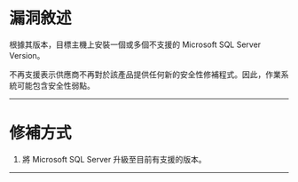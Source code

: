 # 漏洞敘述

根據其版本，目標主機上安裝一個或多個不支援的 Microsoft SQL Server Version。

不再支援表示供應商不再對於該產品提供任何新的安全性修補程式。因此，作業系統可能包含安全性弱點。


---

# 修補方式

1. 將 Microsoft SQL Server  升級至目前有支援的版本。


---
